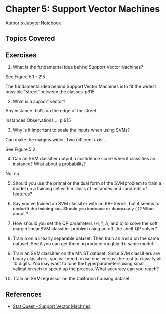 # Chapter 5: Support Vector Machines

[Author's Jupyter Notebook](https://github.com/ageron/handson-ml2/blob/master/05_support_vector_machines.ipynb)

## Topics Covered


## Exercises

1. What is the fundamental idea behind Support Vector Machines? 

See Figure 5.1 - 215

The fundamental idea behind Support Vector Machines is to fit the widest possible “street” between the classes.
p915

2. What is a support vector?

Any instance that's on the edge of the street

Instances Observations ... p 915

3. Why is it important to scale the inputs when using SVMs?

Can make the margins wider.  Two different axis...

See Figure 5.2

4. Can an SVM classifier output a confidence score when it classifies an instance? What about a probability?

No, no.

5. Should you use the primal or the dual form of the SVM problem to train a model on a training set with millions of instances and hundreds of features?


6. Say you’ve trained an SVM classifier with an RBF kernel, but it seems to underfit the training set. Should you increase or decrease γ ( )? What about ?


7. How should you set the QP parameters (H, f, A, and b) to solve the soft margin linear SVM classifier problem using an off-the-shelf QP solver?


8. Train a on a linearly separable dataset. Then train an and a
on the same dataset. See if you can get them to produce roughly
the same model.


9. Train an SVM classifier on the MNIST dataset. Since SVM classifiers are binary classifiers, you will need to use one-versus-the-rest to classify all 10 digits. You may want to tune the hyperparameters using small validation sets to speed up the process. What accuracy can you reach?


10. Train an SVM regressor on the California housing dataset.

## References

- [Stat Quest - Support Vector Machines](https://youtu.be/efR1C6CvhmE)
